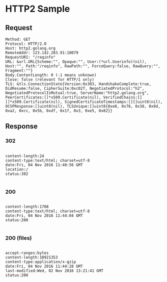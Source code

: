 # HTTP2 Sample


## Request
```
Method: GET
Protocol: HTTP/2.0
Host: http2.golang.org
RemoteAddr: 123.142.203.91:10079
RequestURI: "/reqinfo"
URL: &url.URL{Scheme:"", Opaque:"", User:(*url.Userinfo)(nil), Host:"", Path:"/reqinfo", RawPath:"", ForceQuery:false, RawQuery:"", Fragment:""}
Body.ContentLength: 0 (-1 means unknown)
Close: false (relevant for HTTP/1 only)
TLS: &tls.ConnectionState{Version:0x303, HandshakeComplete:true, DidResume:false, CipherSuite:0xc02f, NegotiatedProtocol:"h2", NegotiatedProtocolIsMutual:true, ServerName:"http2.golang.org", PeerCertificates:[]*x509.Certificate(nil), VerifiedChains:[][]*x509.Certificate(nil), SignedCertificateTimestamps:[][]uint8(nil), OCSPResponse:[]uint8(nil), TLSUnique:[]uint8{0xe0, 0x78, 0x38, 0x9d, 0xa2, 0xcc, 0x5b, 0xdf, 0x1f, 0x3, 0xe5, 0x82}}
```

## Response
### 302
<pre>
<code>
content-length:24
content-type:text/html; charset=utf-8
date:Fri, 04 Nov 2016 11:40:56 GMT
location:/
status:302
</code>
</pre>

### 200
<pre>
<code>
content-length:1708
content-type:text/html; charset=utf-8
date:Fri, 04 Nov 2016 11:44:04 GMT
status:200
</code>
</pre>

### 200 (files)
<pre>
<code>
accept-ranges:bytes
content-length:10921353
content-type:application/x-gzip
date:Fri, 04 Nov 2016 11:44:28 GMT
last-modified:Wed, 02 Nov 2016 13:21:41 GMT
status:200
</code>
</pre>
